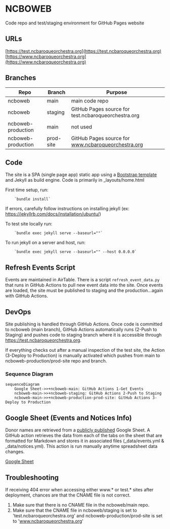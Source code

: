 # NCBOWEB

Code repo and test/staging environment for GitHub Pages website

## URLs

[https://test.ncbaroqueorchestra.org](https://test.ncbaroqueorchestra.org)
[https://www.ncbaroqueorchestra.org](https://www.ncbaroqueorchestra.org)

## Branches

| Repo | Branch | Purpose |
| ---- | ------ | ------- |
| ncboweb | main | main code repo |
| ncboweb | staging | GitHub Pages source for test.ncbaroqueorchestra.org |
| ncboweb-production | main | not used |
| ncboweb-production | prod-site | GitHub Pages source for www.ncbaroqueorchestra.org |

## Code

The site is a SPA (single page app) static app using a [Bootstrap template](README-Bootstrap.md) and Jekyll as build engine. Code is primarily in _layouts/home.html

First time setup, run:

        `bundle install`

If errors, carefully follow instructions on installing jekyll (ex: https://jekyllrb.com/docs/installation/ubuntu/)

To test site locally run:

        `bundle exec jekyll serve --baseurl=""`

To run jekyll on a server and host, run:

        `bundle exec jekyll serve --baseurl="" --host 0.0.0.0`


## Refresh Events Script

Events are maintained in AirTable. There is a script `refresh_event_data.py` that runs in GitHub Actions to pull new event data into the site. Once events are loaded, the site must be published to staging and the production...again with GitHub Actions.

## DevOps

Site publishing is handled through GitHub Actions. Once code is committed to ncboweb (main branch), GitHub Actions automatically runs (2-Push to Staging) and pushes code to staging branch where it is accessible through https://test.ncbaroqueorchestra.org.

If everything checks out after a manual inspection of the test site, the Action (3-Deploy to Production) is manually activated which pushes from main to ncboweb-production/prod-site repo and branch.

### Sequence Diagram
```mermaid
sequenceDiagram
    Google Sheet->>+ncboweb-main: GitHub Actions 1-Get Events
    ncboweb-main->>+ncboweb-staging: GitHub Actions 2-Push to Staging
    ncboweb-main->>+ncboweb-production-prod-site: GitHub Actions 3-Deploy to Production
```

## Google Sheet (Events and Notices Info)

Donor names are retrieved from a [publicly published](https://support.google.com/docs/answer/183965?hl=en&co=GENIE.Platform%3DDesktop#:~:text=%20Publish%20file%20%201%20In%20Google%20Docs%2C,quickly%20to%20advanc...%206%20Click%20Publish.%20More%20) Google Sheet. A GitHub action retrieves the data from each of the tabs on the sheet that are formatted for Markdown and stores it in associated files (_data/events.yml & _data/notices.yml). This action is run manually anytime spreadsheet data changes.

[Google Sheet](https://docs.google.com/spreadsheets/d/1s8rtxz4RuO8eknorelIU73sraxMn-AJCx_JjsBq4ZOs/edit#gid=1551757575)

## Troubleshooting

If receiving 404 error when accessing either www.* or test.* sites after deployment, chances are that the CNAME file is not correct.

1. Make sure that there is no CNAME file in the ncboweb/main repo.
2. Make sure that the CNAME file in ncboweb/staging is set to 'test.ncbaroqueorchestra.org' and ncboweb-production/prod-site is set to 'www.ncbaroqueorchestra.org'

